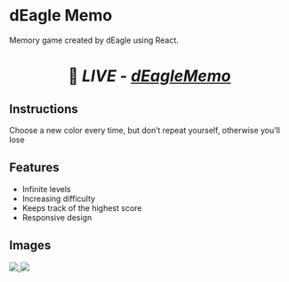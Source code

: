 # dEagle Memo

Memory game created by dEagle using React.
# <p align='center'> 🔗 _LIVE_ - [_**dEagleMemo**_](https://deaglememo.netlify.app/)</p>

## Instructions

Choose a new color every time, but don’t repeat yourself, otherwise you’ll lose

## Features

- Infinite levels
- Increasing difficulty
- Keeps track of the highest score
- Responsive design

## Images

<a href="https://deaglememo.netlify.app" target="_blank">
  <img src="https://i.imgur.com/e9coOM3.png"> 
</a>

<a href="https://deaglememo.netlify.app" target="_blank">
  <img src="https://i.imgur.com/cGjcL2V.png)"> 
</a>


